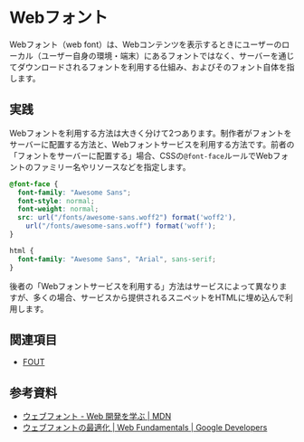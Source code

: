 # Webフォント

Webフォント（web font）は、Webコンテンツを表示するときにユーザーのローカル（ユーザー自身の環境・端末）にあるフォントではなく、サーバーを通じてダウンロードされるフォントを利用する仕組み、およびそのフォント自体を指します。

## 実践

Webフォントを利用する方法は大きく分けて2つあります。制作者がフォントをサーバーに配置する方法と、Webフォントサービスを利用する方法です。前者の「フォントをサーバーに配置する」場合、CSSの`@font-face`ルールでWebフォントのファミリー名やリソースなどを指定します。

```css
@font-face {
  font-family: "Awesome Sans";
  font-style: normal;
  font-weight: normal;
  src: url("/fonts/awesome-sans.woff2") format('woff2'),
    url("/fonts/awesome-sans.woff") format('woff');
}

html {
  font-family: "Awesome Sans", "Arial", sans-serif;
}
```

後者の「Webフォントサービスを利用する」方法はサービスによって異なりますが、多くの場合、サービスから提供されるスニペットをHTMLに埋め込んで利用します。

## 関連項目

- [FOUT](./fout.md)

## 参考資料

- [ウェブフォント - Web 開発を学ぶ | MDN](https://developer.mozilla.org/ja/docs/Learn/CSS/Styling_text/%E3%82%A6%E3%82%A7%E3%83%96%E3%83%95%E3%82%A9%E3%83%B3%E3%83%88)
- [ウェブフォントの最適化 | Web Fundamentals | Google Developers](https://developers.google.com/web/fundamentals/performance/optimizing-content-efficiency/webfont-optimization?hl=ja)
